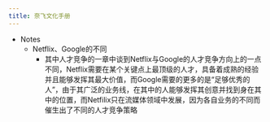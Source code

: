 ```yaml
---
title: 奈飞文化手册
---
```


- Notes
	 - Netflix、Google的不同
		 - 其中人才竞争的一章中谈到Netflix与Google的人才竞争方向上的一点不同，Netflix需要在某个关键点上最顶级的人才，具备着成熟的经验并且能够发挥其最大价值，而Google需要的更多的是“足够优秀的人”，由于其广泛的业务线，在其中的人能够发挥其创意并找到身在其中的位置，而Netfilix只在流媒体领域中发展，因为各自业务的不同而催生出了不同的人才竞争策略
